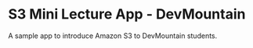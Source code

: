 S3 Mini Lecture App - DevMountain
=================================

A sample app to introduce Amazon S3 to DevMountain students.